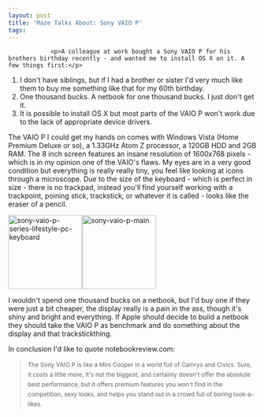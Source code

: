 ```yaml
---
layout: post
title: 'Maze Talks About: Sony VAIO P'
tags:
---
```



                <p>A colleague at work bought a Sony VAIO P for his brothers birthday recently - and wanted me to install OS X on it. A few things first:</p>
<ol>
    <li>I don't have siblings, but if I had a brother or sister I'd very much like them to buy me something like that for my 60th birthday.</li>
    <li>One thousand bucks. A netbook for one thousand bucks. I just don't get it.</li>
    <li>It is possible to install OS X but most parts of the VAIO P won't work due to the lack of appropriate device drivers.</li>
</ol>
<p>The VAIO P I could get my hands on comes with Windows Vista (Home Premium Deluxe or so), a 1.33GHz Atom Z processor, a 120GB HDD and 2GB RAM. The 8 inch screen features an insane resolution of 1600x768 pixels - which is in my opinion one of the VAIO's flaws. My eyes are in a very good condition but everything is really really tiny, you feel like looking at icons through a microscope. Due to the size of the keyboard - which is perfect in size - there is no trackpad, instead you'll find yourself working with a trackpoint, poining stick, trackstick, or whatever it is called - looks like the eraser of a pencil.</p>
<p><a href="/uploads/2009/04/sony-vaio-p-series-lifestyle-pc-keyboard.jpg"><img class="alignnone size-thumbnail wp-image-4243" title="sony-vaio-p-series-lifestyle-pc-keyboard" src="/uploads/2009/04/sony-vaio-p-series-lifestyle-pc-keyboard-150x150.jpg" alt="sony-vaio-p-series-lifestyle-pc-keyboard" width="150" height="150" /></a><a href="/uploads/2009/04/sony-vaio-p-main.jpg"><img class="size-thumbnail wp-image-4244 alignright" title="sony-vaio-p-main" src="/uploads/2009/04/sony-vaio-p-main-150x150.jpg" alt="sony-vaio-p-main" width="150" height="150" /></a></p>
<p>I wouldn't spend one thousand bucks on a netbook, but I'd buy one if they were just a bit cheaper, the display really is a pain in the ass, though it's shiny and bright and everything. If Apple should decide to build a netbook they should take the VAIO P as benchmark and do something about the display and that trackstickthing.</p>
<p>In conclusion I'd like to quote notebookreview.com:</p>
<blockquote><span class="width490" style="font-size: 12px; line-height: 20px;"><span id="intelliTxt">The Sony VAIO P is like a Mini Cooper in a world full of Camrys and Civics. Sure, it costs a little more, it's not the biggest, and certainly doesn't offer the absolute best performance, but it offers premium features you won't find in the competition, sexy looks, and helps you stand out in a crowd full of boring look-a-likes.</span></span></blockquote>
